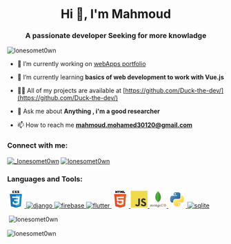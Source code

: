 <h1 align="center">Hi 👋, I'm Mahmoud</h1>
<h3 align="center">A passionate developer Seeking for more knowladge</h3>

<p align="left"> <img src="https://komarev.com/ghpvc/?username=lonesomet0wn&label=Profile%20views&color=0e75b6&style=flat" alt="lonesomet0wn" /> </p>

- 🔭 I’m currently working on [webApps portfolio](https://github.com/Duck-the-dev/webApps-portfolio)

- 🌱 I’m currently learning **basics of web development to work with Vue.js**

- 👨‍💻 All of my projects are available at [https://github.com/Duck-the-dev/](https://github.com/Duck-the-dev/)

- 💬 Ask me about **Anything , i'm a good researcher**

- 📫 How to reach me **mahmoud.mohamed30120@gmail.com**

<h3 align="left">Connect with me:</h3>
<p align="left">
<a href="https://twitter.com/_lonesomet0wn" target="blank"><img align="center" src="https://raw.githubusercontent.com/rahuldkjain/github-profile-readme-generator/master/src/images/icons/Social/twitter.svg" alt="_lonesomet0wn" height="30" width="40" /></a>
<a href="https://instagram.com/lonesomet0wn" target="blank"><img align="center" src="https://raw.githubusercontent.com/rahuldkjain/github-profile-readme-generator/master/src/images/icons/Social/instagram.svg" alt="lonesomet0wn" height="30" width="40" /></a>
</p>

<h3 align="left">Languages and Tools:</h3>
<p align="left"> <a href="https://www.w3schools.com/css/" target="_blank" rel="noreferrer"> <img src="https://raw.githubusercontent.com/devicons/devicon/master/icons/css3/css3-original-wordmark.svg" alt="css3" width="40" height="40"/> </a> <a href="https://www.djangoproject.com/" target="_blank" rel="noreferrer"> <img src="https://static.djangoproject.com/img/logos/django-logo-negative.svg" alt="django" width="60" height="60"/> </a>  <a href="https://firebase.google.com/" target="_blank" rel="noreferrer"> <img src="https://www.vectorlogo.zone/logos/firebase/firebase-icon.svg" alt="firebase" width="40" height="40"/> </a> <a href="https://flutter.dev" target="_blank" rel="noreferrer"> <img src="https://www.vectorlogo.zone/logos/flutterio/flutterio-icon.svg" alt="flutter" width="40" height="40"/> </a> <a href="https://www.w3.org/html/" target="_blank" rel="noreferrer"> <img src="https://raw.githubusercontent.com/devicons/devicon/master/icons/html5/html5-original-wordmark.svg" alt="html5" width="40" height="40"/> </a> <a href="https://developer.mozilla.org/en-US/docs/Web/JavaScript" target="_blank" rel="noreferrer"> <img src="https://raw.githubusercontent.com/devicons/devicon/master/icons/javascript/javascript-original.svg" alt="javascript" width="40" height="40"/> </a> <a href="https://www.mongodb.com/" target="_blank" rel="noreferrer"> <img src="https://raw.githubusercontent.com/devicons/devicon/master/icons/mongodb/mongodb-original-wordmark.svg" alt="mongodb" width="40" height="40"/> </a>  <a href="https://www.python.org" target="_blank" rel="noreferrer"> <img src="https://raw.githubusercontent.com/devicons/devicon/master/icons/python/python-original.svg" alt="python" width="40" height="40"/> </a> <a href="https://www.sqlite.org/" target="_blank" rel="noreferrer"> <img src="https://www.vectorlogo.zone/logos/sqlite/sqlite-icon.svg" alt="sqlite" width="40" height="40"/> </a> </p>

<p>&nbsp;<img align="center" src="https://github-readme-stats.vercel.app/api?username=lonesomet0wn&show_icons=true&locale=en" alt="lonesomet0wn" /></p>

<p><img align="center" src="https://github-readme-streak-stats.herokuapp.com/?user=lonesomet0wn&" alt="lonesomet0wn" /></p>

